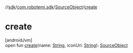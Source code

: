 //[sdk](../../../index.md)/[com.robotemi.sdk](../index.md)/[SourceObject](index.md)/[create](create.md)

# create

[androidJvm]\
open fun [create](create.md)(name: [String](https://docs.oracle.com/javase/8/docs/api/java/lang/String.html), iconUri: [String](https://docs.oracle.com/javase/8/docs/api/java/lang/String.html)): [SourceObject](index.md)
